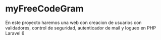 # myFreeCodeGram

En este proyecto haremos una web con creacion de usuarios con validadores, control de seguridad, autenticador de mail y logueo en PHP Laravel 6
